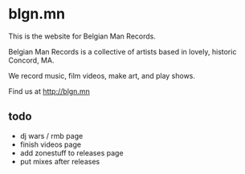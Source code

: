 # blgn.mn

This is the website for Belgian Man Records.

Belgian Man Records is a collective of artists based in lovely, historic Concord, MA.

We record music, film videos, make art, and play shows.

Find us at http://blgn.mn

## todo

* dj wars / rmb page
* finish videos page
* add zonestuff to releases page
* put mixes after releases